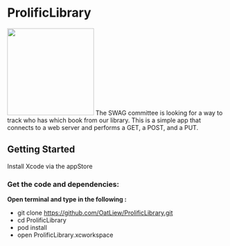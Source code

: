 # ProlificLibrary
<img src="https://cloud.githubusercontent.com/assets/5559137/7471507/9a6ce0d0-f2dc-11e4-9a22-e5430b4048b4.png" width="200" height="200" />
The SWAG committee is looking for a way to track who has which book from our library. This is a simple app that connects to a web server and performs a GET, a POST, and a PUT. 

## Getting Started
Install Xcode via the appStore

### Get the code and dependencies:
**Open terminal and type in the following :**
- git clone https://github.com/OatLiew/ProlificLibrary.git
- cd ProlificLibrary
- pod install
- open ProlificLibrary.xcworkspace


